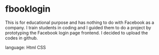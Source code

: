 # fbooklogin
This is for educational purpose and has nothing to do with Facebook as a company. I train students in coding and I guided them to do a project by prototyping the Facebook login page frontend. I decided to upload the codes in github.

language:
Html
CSS
